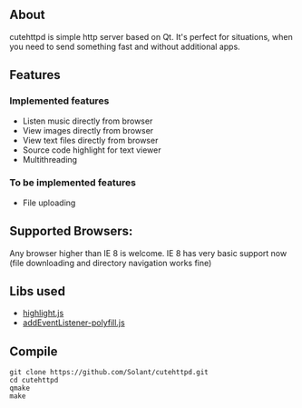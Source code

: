 ## About

cutehttpd is simple http server based on Qt. It's perfect for situations, when you need to send something fast and without additional apps.

## Features

### Implemented features
* Listen music directly from browser
* View images directly from browser
* View text files directly from browser
* Source code highlight for text viewer
* Multithreading

### To be implemented features
* File uploading

## Supported Browsers:
Any browser higher than IE 8 is welcome. IE 8 has very basic support now (file downloading and directory navigation works fine)

## Libs used
* [highlight.js](https://github.com/isagalaev/highlight.js)
* [addEventListener-polyfill.js](https://gist.github.com/eirikbacker/2864711/946225eb3822c203e8d6218095d888aac5e1748e)

## Compile

    git clone https://github.com/Solant/cutehttpd.git
    cd cutehttpd
    qmake
    make
